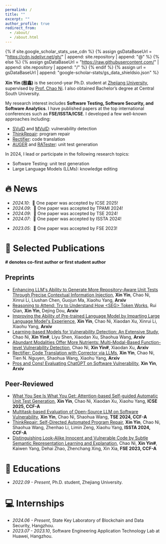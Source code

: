 ```yaml
---
permalink: /
title: ""
excerpt: ""
author_profile: true
redirect_from: 
  - /about/
  - /about.html
---
```


{% if site.google_scholar_stats_use_cdn %}
{% assign gsDataBaseUrl = "https://cdn.jsdelivr.net/gh/" | append: site.repository | append: "@" %}
{% else %}
{% assign gsDataBaseUrl = "https://raw.githubusercontent.com/" | append: site.repository | append: "/" %}
{% endif %}
{% assign url = gsDataBaseUrl | append: "google-scholar-stats/gs_data_shieldsio.json" %}

<span class='anchor' id='about-me'></span>

**Xin Yin (殷鑫)** is the second-year Ph.D. student at [Zhejiang University](https://www.zju.edu.cn/english/), supervised by [Prof. Chao Ni](https://jacknichao.github.io/). I also obtained Bachelor’s degree at Central South University. 

<!-- During my graduate study, I was lucky to collaborate with the CMU Speech Team led by [Prof. Shinji Watanabe](https://scholar.google.com/citations?user=U5xRA6QAAAAJ), and Audio Research Team at Zhejiang University. I was grateful to intern or collaborate at TikTok, Shanghai AI Lab, Tencent Seattle Lab, Alibaba Qwen, with [Yi Ren](https://github.com/RayeRen), [Jinglin Liu](https://github.com/MoonInTheRiver), [Chunlei Zhang](https://scholar.google.com/citations?user=NCKZGb0AAAAJ) and [Dong Yu](https://scholar.google.com/citations?user=tMY31_gAAAAJ). -->

<!-- My research interest includes neural machine translation and computer vision. I have published more than 100 papers at the top international AI conferences with total <a href='https://scholar.google.com/citations?user=DhtAFkwAAAAJ'>google scholar citations <strong><span id='total_cit'>260000+</span></strong></a> (You can also use google scholar badge <a href='https://scholar.google.com/citations?user=DhtAFkwAAAAJ'><img src="https://img.shields.io/endpoint?url={{ url | url_encode }}&logo=Google%20Scholar&labelColor=f6f6f6&color=9cf&style=flat&label=citations"></a>). -->

My research interest includes **Software Testing, Software Security, and Software Analytics**. I have published papers at the top international conferences such as **FSE/ISSTA/ICSE**. I developed a few well-known approaches including:
- [SVulD](https://github.com/vinci-grape/SVulD) and [MVulD](https://github.com/vinci-grape/MVulD): vulnerability detection
- [ThinkRepair](https://github.com/vinci-grape/ThinkRepair): program repair
- [Rectifier](https://github.com/vinci-grape/Rectifier): code translation
- [AUGER](https://github.com/vinci-grape/AUGER) and [RATester](): unit test generation
<!-- - AudioGPT, UniAudio, Make-A-Voice: Multitask, Multilingual LLMs -->
<!-- - Make-An-Audio, GenerSpeech: Zero-shot text-guided synthesis -->
<!-- - FastDiff 1/2, ProDiff: AIGC diffusion models -->
<!-- - TranSpeech, and AV-TranSpeech: Multimodal Translation -->

In 2024, I lead or participate in the following research topics:
- Software Testing: unit test generation
- Large Language Models (LLMs): knowledge editing
<!-- - Diffusion models: Image/Audio/3D -->

# 🔥 News
<!-- - *2024.09*: &nbsp;🎉 One paper was accepted by APSEC 2024! -->
- *2024.10*: &nbsp;🎉 One paper was accepted by ICSE 2025!
- *2024.09*: &nbsp;🎉 One paper was accepted by TPAMI 2024!
- *2024.09*: &nbsp;🎉 One paper was accepted by TSE 2024!
- *2024.07*: &nbsp;🎉 One paper was accepted by ISSTA 2024!
<!-- - *2023.09*: &nbsp;🎉 One paper was accepted by EMNLP 2023! -->
- *2023.05*: &nbsp;🎉 One paper was accepted by FSE 2023! 
<!-- - *2023.03*: &nbsp;🎉 One paper was accepted by ICPC 2023! -->
<!-- - *2022.11*: &nbsp;🎉 One paper was accepted by ISPA 2022! -->

# 📝 Selected Publications
**\# denotes co-first author or first student author**

<!-- <div class='paper-box'><div class='paper-box-image'><div><div class="badge">CVPR 2016</div><img src='images/500x300.png' alt="sym" width="100%"></div></div>
<div class='paper-box-text' markdown="1">

[Deep Residual Learning for Image Recognition](https://openaccess.thecvf.com/content_cvpr_2016/papers/He_Deep_Residual_Learning_CVPR_2016_paper.pdf)

**Kaiming He**, Xiangyu Zhang, Shaoqing Ren, Jian Sun

[**Project**](https://scholar.google.com/citations?view_op=view_citation&hl=zh-CN&user=DhtAFkwAAAAJ&citation_for_view=DhtAFkwAAAAJ:ALROH1vI_8AC) <strong><span class='show_paper_citations' data='DhtAFkwAAAAJ:ALROH1vI_8AC'></span></strong>
- Lorem ipsum dolor sit amet, consectetur adipiscing elit. Vivamus ornare aliquet ipsum, ac tempus justo dapibus sit amet. 
</div>
</div> -->
## Preprints
- [Enhancing LLM's Ability to Generate More Repository-Aware Unit Tests Through Precise Contextual Information Injection](https://arxiv.org/pdf/2501.07425), **Xin Yin**, Chao Ni, Xinrui Li, Liushan Chen, Guojun Ma, Xiaohu Yang, **Arxiv**
- [Reasoning to Attend: Try to Understand How \<SEG\> Token Works](https://arxiv.org/pdf/2412.17741), Rui Qian, **Xin Yin**, Dejing Dou, **Arxiv**
- [Improving the Ability of Pre-trained Language Model by Imparting Large Language Model's Experience](https://arxiv.org/pdf/2408.08553), **Xin Yin**, Chao Ni, Xiaodan Xu, Xinrui Li, Xiaohu Yang, **Arxiv**
- [Learning-based Models for Vulnerability Detection: An Extensive Study](https://vinci-grape.github.io/papers/Learning_based_Models_for_Vulnerability_Detection__An_Extensive_Study.pdf), Chao Ni, **Xin Yin\#**, Liyu Shen, Xiaodan Xu, Shaohua Wang, **Arxiv**
- [Abundant Modalities Offer More Nutrients: Multi-Modal-Based Function-level Vulnerability Detection](), Chao Ni, **Xin Yin\#**, Xiaodan Xu, **Arxiv**
- [Rectifier: Code Translation with Corrector via LLMs](https://arxiv.org/pdf/2407.07472), **Xin Yin**, Chao Ni, Tien N. Nguyen, Shaohua Wang, Xiaohu Yang, **Arxiv**
- [Pros and Cons! Evaluating ChatGPT on Software Vulnerability](https://arxiv.org/pdf/2404.03994), **Xin Yin**, **Arxiv**

## Peer-Reviewed
<!-- - [Automatic Commit Range Identification of Untagged Version](), Yan Zhu, Lingfeng Bao, Chengjie Chen, Lexiao Zhang, **Xin Yin**, Chao Ni, **APSEC 2024, CCF-C** -->
- [What You See Is What You Get: Attention-based Self-guided Automatic Unit Test Generation](https://arxiv.org/pdf/2412.00828), **Xin Yin**, Chao Ni, Xiaodan Xu, Xiaohu Yang, **ICSE 2025, CCF-A**
- [Multitask-based Evaluation of Open-Source LLM on Software Vulnerability](https://arxiv.org/pdf/2404.02056), **Xin Yin**, Chao Ni, Shaohua Wang, **TSE 2024, CCF-A**
- [ThinkRepair: Self-Directed Automated Program Repair](https://arxiv.org/pdf/2407.20898), **Xin Yin**, Chao Ni, Shaohua Wang, Zhenhao Li, Limin Zeng, Xiaohu Yang, **ISSTA 2024, CCF-A**
- [Distinguishing Look-Alike Innocent and Vulnerable Code by Subtle Semantic Representation Learning and Explanation](https://arxiv.org/pdf/2308.11237), Chao Ni, **Xin Yin\#**, Kaiwen Yang, Dehai Zhao, Zhenchang Xing, Xin Xia, **FSE 2023, CCF-A**
<!-- - [FVA: Assessing Function-Level Vulnerability by Integrating Flow-Sensitive Structure and Code Statement Semantic](https://ieeexplore.ieee.org/abstract/document/10174072), Chao Ni, Liyu Shen, Wei Wang, Xiang Chen, **Xin Yin**, Lexiao Zhang, **ICPC 2023, CCF-B** -->
<!-- - [Spatio-temporal aware knowledge graph embedding for recommender systems](https://ieeexplore.ieee.org/abstract/document/10070740), Liu Yang, **Xin Yin\#**, Jun Long, Tingxuan Chen, Jie Zhao, Wenti Huang, **ISPA 2022, CCF-C** -->

<!-- # 🎖 Honors and Awards
- *2021.10* Lorem ipsum dolor sit amet, consectetur adipiscing elit. Vivamus ornare aliquet ipsum, ac tempus justo dapibus sit amet. 
- *2021.09* Lorem ipsum dolor sit amet, consectetur adipiscing elit. Vivamus ornare aliquet ipsum, ac tempus justo dapibus sit amet.  -->

# 📖 Educations
- *2022.09 - Present*, Ph.D. student, Zhejiang University. 
<!-- - *2018.09 - 2022.06*, Bachelor, Central South University. -->

<!-- # 💬 Invited Talks
- *2021.06*, Lorem ipsum dolor sit amet, consectetur adipiscing elit. Vivamus ornare aliquet ipsum, ac tempus justo dapibus sit amet. 
- *2021.03*, Lorem ipsum dolor sit amet, consectetur adipiscing elit. Vivamus ornare aliquet ipsum, ac tempus justo dapibus sit amet.  \| [\[video\]](https://github.com/) -->

# 💻 Internships
- *2024.06 - Present*, State Key Laboratory of Blockchain and Data Security, Hangzhou.
- *2023.07 - 2023.10*, Software Engineering Application Technology Lab at Huawei, Hangzhou.
